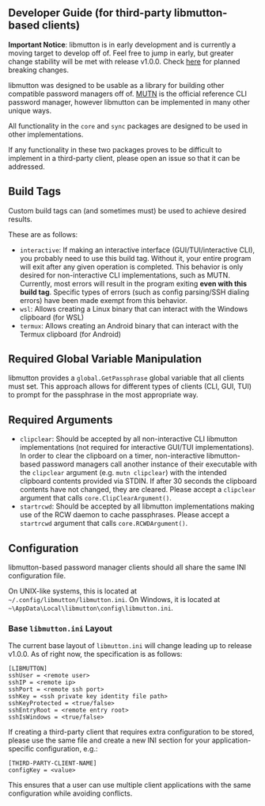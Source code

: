 ## Developer Guide (for third-party libmutton-based clients)
**Important Notice**: libmutton is in early development and is currently a moving target to develop off of. Feel free to jump in early, but greater change stability will be met with release v1.0.0. Check [here](https://github.com/rwinkhart/libmutton/blob/main/wiki/breaking.md) for planned breaking changes.

libmutton was designed to be usable as a library for building other compatible password managers off of. [MUTN](https://github.com/rwinkhart/MUTN) is the official reference CLI password manager, however libmutton can be implemented in many other unique ways.

All functionality in the `core` and `sync` packages are designed to be used in other implementations.

If any functionality in these two packages proves to be difficult to implement in a third-party client, please open an issue so that it can be addressed.

## Build Tags
Custom build tags can (and sometimes must) be used to achieve desired results.

These are as follows:
- `interactive`: If making an interactive interface (GUI/TUI/interactive CLI), you probably need to use this build tag. Without it, your entire program will exit after any given operation is completed. This behavior is only desired for non-interactive CLI implementations, such as MUTN. Currently, most errors will result in the program exiting **even with this build tag**. Specific types of errors (such as config parsing/SSH dialing errors) have been made exempt from this behavior.
- `wsl`: Allows creating a Linux binary that can interact with the Windows clipboard (for WSL)
- `termux`: Allows creating an Android binary that can interact with the Termux clipboard (for Android)

## Required Global Variable Manipulation
libmutton provides a `global.GetPassphrase` global variable that all clients must set. This approach allows for different types of clients (CLI, GUI, TUI) to prompt for the passphrase in the most appropriate way.

## Required Arguments
- `clipclear`: Should be accepted by all non-interactive CLI libmutton implementations (not required for interactive GUI/TUI implementations). In order to clear the clipboard on a timer, non-interactive libmutton-based password managers call another instance of their executable with the `clipclear` argument (e.g. `mutn clipclear`) with the intended clipboard contents provided via STDIN. If after 30 seconds the clipboard contents have not changed, they are cleared. Please accept a `clipclear` argument that calls `core.ClipClearArgument()`.
- `startrcwd`: Should be accepted by all libmutton implementations making use of the RCW daemon to cache passphrases. Please accept a `startrcwd` argument that calls `core.RCWDArgument()`.

## Configuration
libmutton-based password manager clients should all share the same INI configuration file.

On UNIX-like systems, this is located at `~/.config/libmutton/libmutton.ini`. On Windows, it is located at `~\AppData\Local\libmutton\config\libmutton.ini`.

### Base `libmutton.ini` Layout
The current base layout of `libmutton.ini` will change leading up to release v1.0.0. As of right now, the specification is as follows:
```
[LIBMUTTON]
sshUser = <remote user>
sshIP = <remote ip>
sshPort = <remote ssh port>
sshKey = <ssh private key identity file path>
sshKeyProtected = <true/false>
sshEntryRoot = <remote entry root>
sshIsWindows = <true/false>
```
If creating a third-party client that requires extra configuration to be stored, please use the same file and create a new INI section for your application-specific configuration, e.g.:
```
[THIRD-PARTY-CLIENT-NAME]
configKey = <value>
```
This ensures that a user can use multiple client applications with the same configuration while avoiding conflicts.
